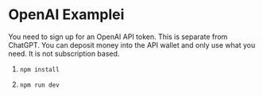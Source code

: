 # OpenAI Examplei

You need to sign up for an OpenAI API token. This is separate from ChatGPT. You can deposit money
into the API wallet and only use what you need. It is not subscription based.

1. `npm install`

2. `npm run dev`

